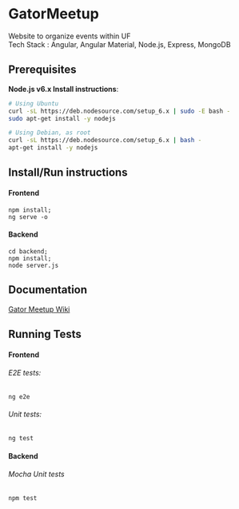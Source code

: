 # GatorMeetup

Website to organize events within UF  
Tech Stack : Angular, Angular Material, Node.js, Express, MongoDB

## Prerequisites

**Node.js v6.x Install instructions**:

```sh
# Using Ubuntu
curl -sL https://deb.nodesource.com/setup_6.x | sudo -E bash -
sudo apt-get install -y nodejs

# Using Debian, as root
curl -sL https://deb.nodesource.com/setup_6.x | bash -
apt-get install -y nodejs
```

## Install/Run instructions  
#### Frontend
    npm install;
    ng serve -o
#### Backend

    cd backend;
    npm install;
    node server.js  
## Documentation
[Gator Meetup Wiki](https://github.com/CEN5035/gator-meetup/wiki)  
## Running Tests
#### Frontend  
###### E2E tests: 

    ng e2e  
###### Unit tests:  

    ng test
#### Backend
###### Mocha Unit tests 

    npm test

